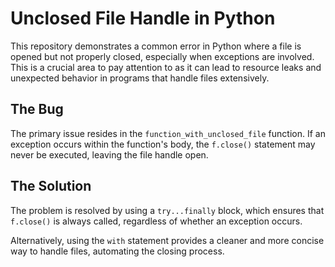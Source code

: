 # Unclosed File Handle in Python

This repository demonstrates a common error in Python where a file is opened but not properly closed, especially when exceptions are involved. This is a crucial area to pay attention to as it can lead to resource leaks and unexpected behavior in programs that handle files extensively.

## The Bug

The primary issue resides in the `function_with_unclosed_file` function.  If an exception occurs within the function's body, the `f.close()` statement may never be executed, leaving the file handle open.

## The Solution

The problem is resolved by using a `try...finally` block, which ensures that `f.close()` is always called, regardless of whether an exception occurs.

Alternatively, using the `with` statement provides a cleaner and more concise way to handle files, automating the closing process.
